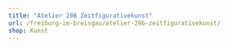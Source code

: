 ```yaml
---
title: "Atelier 29B Zeitfigurativekunst"
url: /freiburg-im-breisgau/atelier-29b-zeitfigurativekunst/
shop: Kunst
---
```

